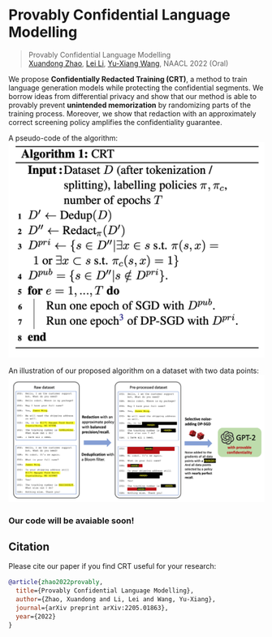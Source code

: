 # Provably Confidential Language Modelling
> Provably Confidential Language Modelling  
> [Xuandong Zhao](https://xuandongzhao.github.io/), [Lei Li](https://sites.cs.ucsb.edu/~lilei/), [Yu-Xiang Wang](https://sites.cs.ucsb.edu/~yuxiangw/), 
> NAACL 2022 (Oral)

We propose **Confidentially Redacted Training (CRT)**, a method to train language generation models while protecting the confidential segments.  We borrow ideas from differential privacy and show that our method is able to provably prevent **unintended memorization** by randomizing parts of the training process. Moreover, we show that redaction with an approximately correct screening policy amplifies the confidentiality guarantee. 

A pseudo-code of the algorithm:
![](figure/algo.png)

An illustration of our proposed algorithm on a dataset with two data points:
![](figure/fig.png)

### Our code will be avaiable soon!

## Citation

Please cite our paper if you find CRT useful for your research:

```bibtex
@article{zhao2022provably,
  title={Provably Confidential Language Modelling},
  author={Zhao, Xuandong and Li, Lei and Wang, Yu-Xiang},
  journal={arXiv preprint arXiv:2205.01863},
  year={2022}
}
```

